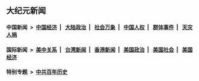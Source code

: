 ## 大纪元新闻

#### 中国新闻 &nbsp;>&nbsp; [中国经济](indexes/ncid283/README.md?01101645) &nbsp;| &nbsp; [大陆政治](indexes/ncid277/README.md?01101645) &nbsp;| &nbsp; [社会万象](indexes/ncid282/README.md?01101645) &nbsp;| &nbsp; [中国人权](indexes/ncid278/README.md?01101645) &nbsp;| &nbsp; [群体事件](indexes/ncid279/README.md?01101645) &nbsp;| &nbsp; [天灾人祸](indexes/ncid280/README.md?01101645)

#### 国际新闻 &nbsp;>&nbsp; [美中关系](indexes/nf1412576/README.md?01101645) &nbsp;| &nbsp; [台湾新闻](indexes/ncid1349361/README.md?01101645) &nbsp;| &nbsp; [香港新闻](indexes/ncid1349362/README.md?01101645) &nbsp;| &nbsp; [美国政治](indexes/ncid1078159/README.md?01101645) &nbsp;| &nbsp; [美国社会](indexes/ncid1078160/README.md?01101645) &nbsp;| &nbsp; [美国经济](indexes/ncid1078158/README.md?01101645)

#### 特别专题 &nbsp;>&nbsp; [中共百年历史](https://github.com/epoch-news/epoch-special/blob/master/README.md?01101645)  

